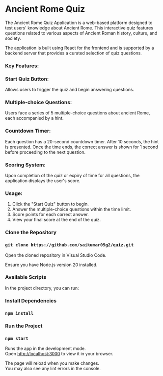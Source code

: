 # Ancient Rome Quiz

The Ancient Rome Quiz Application is a web-based platform designed to test users' knowledge about Ancient Rome. This interactive quiz features questions related to various aspects of Ancient Roman history, culture, and society.

The application is built using React for the frontend and is supported by a backend server that provides a curated selection of quiz questions.

### Key Features:

### Start Quiz Button: 
Allows users to trigger the quiz and begin answering questions.

### Multiple-choice Questions: 
Users face a series of 5 multiple-choice questions about ancient Rome, each accompanied by a hint.

### Countdown Timer: 
Each question has a 20-second countdown timer. After 10 seconds, the hint is presented. Once the time ends, the correct answer is shown for 1 second before proceeding to the next question.
### Scoring System: 
Upon completion of the quiz or expiry of time for all questions, the application displays the user's score.

### Usage:

1. Click the "Start Quiz" button to begin.
2. Answer the multiple-choice questions within the time limit.
3. Score points for each correct answer.
4. View your final score at the end of the quiz.

### Clone the Repository
### `git clone https://github.com/saikumar05g2/quiz.git`

Open the cloned repository in Visual Studio Code.

Ensure you have Node.js version 20 installed.

### Available Scripts

In the project directory, you can run:

### Install Dependencies

### `npm install`

### Run the Project

### `npm start`

Runs the app in the development mode.\
Open [http://localhost:3000](http://localhost:3000) to view it in your browser.

The page will reload when you make changes.\
You may also see any lint errors in the console.

